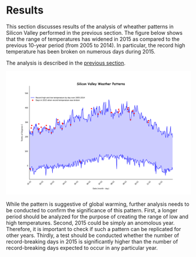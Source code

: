 # Results

This section discusses results of the analysis of wheather patterns in Silicon Valley performed in the previous section.  The figure below shows that the range of temperatures has widened in 2015 as compared to the previous 10-year period (from 2005 to 2014).  In particular, the record high temperature has been broken on numerous days during 2015.

The analysis is described in the [previous section](https://eagronin.github.io/sv-weather-prepare).

![](https://github.com/eagronin/sv-weather-report/blob/master/sv-weather.png?raw=true)

While the pattern is suggestive of global warming, further analysis needs to be conducted to confirm the significance of this pattern.  First, a longer period should be analyzed for the purpose of creating the range of low and high temperatures.  Second, 2015 could be simply an anomolous year.  Therefore, it is important to check if such a pattern can be replicated for other years.  Thirdly, a test should be conducted whether the number of record-breaking days in 2015 is significantly higher than the number of record-breaking days expected to occur in any particular year.
